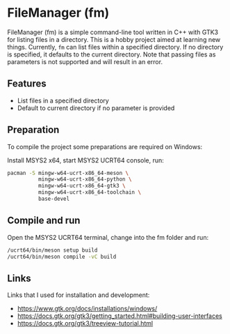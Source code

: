 # FileManager (fm)

FileManager (fm) is a simple command-line tool written in C++ with GTK3 for listing files in a directory. This is a hobby project aimed at learning new things. Currently, `fm` can list files within a specified directory. If no directory is specified, it defaults to the current directory. Note that passing files as parameters is not supported and will result in an error.

## Features

- List files in a specified directory
- Default to current directory if no parameter is provided

## Preparation

To compile the project some preparations are required on Windows:

Install MSYS2 x64, start MSYS2 UCRT64 console, run:

```bash
pacman -S mingw-w64-ucrt-x86_64-meson \
          mingw-w64-ucrt-x86_64-python \
          mingw-w64-ucrt-x86_64-gtk3 \
          mingw-w64-ucrt-x86_64-toolchain \
          base-devel
```

## Compile and run

Open the MSYS2 UCRT64 terminal, change into the fm folder and run:

```bash
/ucrt64/bin/meson setup build
/ucrt64/bin/meson compile -vC build
```

## Links

Links that I used for installation and development:

- https://www.gtk.org/docs/installations/windows/
- https://docs.gtk.org/gtk3/getting_started.html#building-user-interfaces
- https://docs.gtk.org/gtk3/treeview-tutorial.html